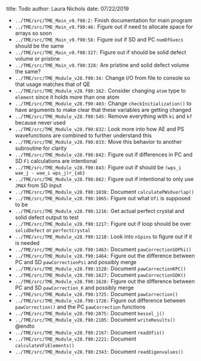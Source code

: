 title: Todo
author: Laura Nichols
date: 07/22/2019

* `../TME/src/TME_Main_v9.f90:2:` Finish documentation for main program
* `../TME/src/TME_Main_v9.f90:46:` Figure out if need to allocate space for arrays so soon
* `../TME/src/TME_Main_v9.f90:58:` Figure out if SD and PC `numOfGvecs` should be the same
* `../TME/src/TME_Main_v9.f90:327:` Figure out if should be solid defect volume or pristine
* `../TME/src/TME_Main_v9.f90:328:` Are pristine and solid defect volume the same?
* `../TME/src/TME_Module_v28.f90:34:` Change I/O from file to console so that usage matches that of QE
* `../TME/src/TME_Module_v28.f90:162:` Consider changing `atom` type to `element` since it holds more than one atom
* `../TME/src/TME_Module_v28.f90:403:` Change `checkInitialization()` to have arguments to make clear that these variables are getting changed
* `../TME/src/TME_Module_v28.f90:545:` Remove everything with `ki` and `kf` because never used
* `../TME/src/TME_Module_v28.f90:832:` Look more into how AE and PS wavefunctions are combined to further understand this
* `../TME/src/TME_Module_v28.f90:833:` Move this behavior to another subroutine for clarity
* `../TME/src/TME_Module_v28.f90:842:` Figure out if differences in PC and SD `F1` calculations are intentional
* `../TME/src/TME_Module_v28.f90:843:` Figure out if should be `(wps_i wae_j - wae_i wps_j)r_{ab}`
* `../TME/src/TME_Module_v28.f90:882:` Figure out if intentional to only use `JMAX` from SD input
* `../TME/src/TME_Module_v28.f90:1038:` Document `calculatePWsOverlap()`
* `../TME/src/TME_Module_v28.f90:1065:` Figure out what `Ufi` is supposed to be
* `../TME/src/TME_Module_v28.f90:1216:` Get actual perfect crystal and solid defect output to test
* `../TME/src/TME_Module_v28.f90:1217:` Figure out if loop should be over `solidDefect` or `perfectCrystal`
* `../TME/src/TME_Module_v28.f90:1218:` Look into `nSpins` to figure out if it is needed
* `../TME/src/TME_Module_v28.f90:1463:` Document `pawCorrectionSDPhi()`
* `../TME/src/TME_Module_v28.f90:1464:` Figure out the difference between PC and SD `pawCorrectionPsi` and possibly merge
* `../TME/src/TME_Module_v28.f90:1528:` Document `pawCorrectionKPC()`
* `../TME/src/TME_Module_v28.f90:1627:` Document `pawCorrectionSDK()`
* `../TME/src/TME_Module_v28.f90:1628:` Figure out the difference between PC and SD `pawCorrection_K` and possibly merge
* `../TME/src/TME_Module_v28.f90:1725:` Document `pawCorrection()`
* `../TME/src/TME_Module_v28.f90:1726:` Figure out difference between `pawCorrection()` and the PC `pawCorrection` functions
* `../TME/src/TME_Module_v28.f90:2075:` Document `bessel_j()`
* `../TME/src/TME_Module_v28.f90:2105:` Document `writeResults()` @endto
* `../TME/src/TME_Module_v28.f90:2167:` Document `readUfis()`
* `../TME/src/TME_Module_v28.f90:2221:` Document `calculateVFiElements()`
* `../TME/src/TME_Module_v28.f90:2343:` Document `readEigenvalues()`
